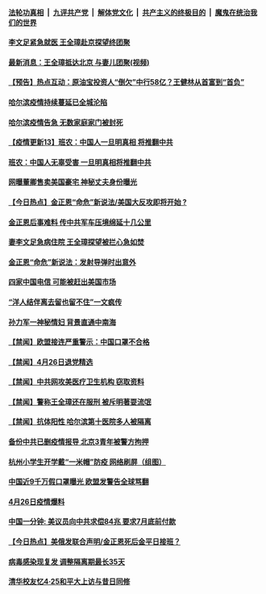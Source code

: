 

####  [法轮功真相](../../../../basic/blob/master/README.md?t=04280031) &nbsp;|&nbsp; [九评共产党](../../../../9ping.md/blob/master/README.md?t=04280031) &nbsp;|&nbsp; [解体党文化](../../../../jtdwh.md/blob/master/README.md?t=04280031)  &nbsp;|&nbsp; [共产主义的终极目的](../../../../gczydzjmd.md/blob/master/README.md?t=04280031) &nbsp;|&nbsp; [魔鬼在统治我们的世界](../../../../mgztzwmdsj.md/blob/master/README.md?t=04280031) 

#### [李文足紧急就医 王全璋赴京探望终团聚](../pages/prog204/a102833045.md?t=04280031) 

#### [最新消息：王全璋抵达北京 与妻儿团聚(视频)](../pages/prog204/a102832823.md?t=04280031) 

#### [【预告】热点互动：原油宝投资人“倒欠”中行58亿？王健林从首富到“首负”](../pages/prog204/a102833003.md?t=04280031) 

#### [哈尔滨疫情持续蔓延已全城沦陷](../pages/prog204/a102832873.md?t=04280031) 

#### [哈尔滨疫情告急 无数家庭家门被封死](../pages/prog204/a102832875.md?t=04280031) 

#### [【疫情更新13】班农：中国人一旦明真相 将推翻中共](../pages/prog204/a102832541.md?t=04280031) 

#### [班农：中国人无辜受害 一旦明真相将推翻中共](../pages/prog204/a102832877.md?t=04280031) 

#### [网曝董卿售卖美国豪宅 神秘丈夫身份曝光](../pages/prog204/a102832854.md?t=04280031) 

#### [【今日热点】金正恩“命危”新说法/美国大反攻即将开始 ?](../pages/prog204/a102832778.md?t=04280031) 

#### [金正恩后事难料 传中共军车压境绵延十几公里](../pages/prog204/a102832786.md?t=04280031) 

#### [妻李文足急病住院 王全璋探望被拦心急如焚](../pages/prog204/a102832720.md?t=04280031) 

#### [金正恩“命危”新说法：发射导弹时出意外](../pages/prog204/a102832701.md?t=04280031) 

#### [四家中国电信 可能被赶出美国市场](../pages/prog204/a102832658.md?t=04280031) 

#### [“洋人结伴离去留也留不住”一文疯传](../pages/prog204/a102832604.md?t=04280031) 


#### [孙力军一神秘情妇 背景直通中南海](../pages/prog204/a102832208.md?t=04280031) 

#### [【禁闻】欧盟接连严重警示：中国口罩不合格](../pages/prog204/a102832536.md?t=04280031) 

#### [【禁闻】4月26日退党精选](../pages/prog204/a102832515.md?t=04280031) 

#### [【禁闻】中共网攻美医疗卫生机构 窃取资料](../pages/prog204/a102832500.md?t=04280031) 

#### [【禁闻】警称王全璋还在服刑 被斥明著耍流氓](../pages/prog204/a102832480.md?t=04280031) 

#### [【禁闻】抗体阳性 哈尔滨第十医院多人被隔离](../pages/prog204/a102832482.md?t=04280031) 

#### [备份中共已删疫情报导 北京3青年被警方拘押](../pages/prog204/a102832465.md?t=04280031) 

#### [杭州小学生开学戴“一米帽”防疫  网络刷屏（组图）](../pages/prog204/a102832438.md?t=04280031) 

#### [中国近9千万假口罩曝光 欧盟发警告全球骂翻](../pages/prog204/a102832418.md?t=04280031) 

#### [4月26日疫情爆料](../pages/prog204/a102832462.md?t=04280031) 

#### [中国一分钟: 美议员向中共求偿84兆 要求7月底前付款](../pages/prog204/a102832354.md?t=04280031) 

#### [【今日热点】美俄发联合声明/金正恩死后金平日接班？](../pages/prog204/a102832271.md?t=04280031) 

#### [病毒感染现复发 调整隔离期最长35天](../pages/prog204/a102832209.md?t=04280031) 

#### [清华校友忆4·25和平大上访与昔日同修](../pages/prog204/a102832169.md?t=04280031) 

